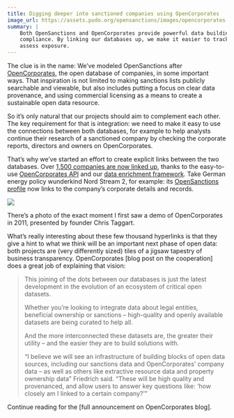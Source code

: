 ```yaml
---
title: Digging deeper into sanctioned companies using OpenCorporates
image_url: https://assets.pudo.org/opensanctions/images/opencorporates-home.png
summary: |
    Both OpenSanctions and OpenCorporates provide powerful data building blocks for
    compliance. By linking our databases up, we make it easier to track assets or
    assess exposure.
---
```


<!--img class="img-fluid" src="https://assets.pudo.org/opensanctions/images/opencorporates-home.png" -->

The clue is in the name: We’ve modeled OpenSanctions after [OpenCorporates](https://opencorporates.com/), the open database of companies, in some important ways. That inspiration is not limited to making sanctions lists publicly searchable and viewable, but also includes putting a focus on clear data provenance, and using commercial licensing as a means to create a sustainable open data resource.

So it’s only natural that our projects should aim to complement each other. The key requirement for that is integration: we need to make it easy to use the connections between both databases, for example to help analysts continue their research of a sanctioned company by checking the corporate reports, directors and owners on OpenCorporates.

That’s why we’ve started an effort to create explicit links between the two databases. Over [1,500 companies are now linked up](/datasets/opencorporates/), thanks to the easy-to-use [OpenCorporates API](https://api.opencorporates.com/) and our [data enrichment framework](/docs/enrichment/). Take German energy policy wunderkind Nord Stream 2, for example: its [OpenSanctions profile](/entities/NK-csg2VfZAwP6ot77KuPiPkk/) now links to the company’s corporate details and records. 

<img class="img-fluid" src="https://assets.pudo.org/opensanctions/images/taggart.png">
<p class="img-caption">
    There’s a photo of the exact moment I first saw a demo of OpenCorporates in 2011, presented by 
    founder Chris Taggart.
</p>

What’s really interesting about these few thousand hyperlinks is that they give a hint to what we think will be an important next phase of open data: both projects are (very differently sized) tiles of a jigsaw tapestry of business transparency. OpenCorporates [blog post on the cooperation] does a great job of explaining that vision:

> This joining of the dots between our databases is just the latest development in the evolution of an ecosystem of critical open datasets.
>
> Whether you’re looking to integrate data about legal entities, beneficial ownership or sanctions – high-quality and openly available datasets are being curated to help all.
>
> And the more interconnected these datasets are, the greater their utility – and the easier they are to build solutions with.
>
> “I believe we will see an infrastructure of building blocks of open data sources, including our sanctions data and OpenCorporates’ company data – as well as others like extractive resource data and property ownership data” Friedrich said. “These will be high quality and provenanced, and allow users to answer key questions like: ‘how closely am I linked to a certain company?’”

Continue reading for the [full announcement on OpenCorporates blog].

